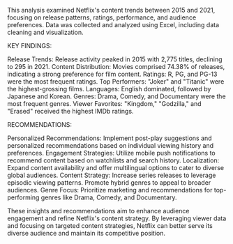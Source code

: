 This analysis examined Netflix's content trends between 2015 and 2021, focusing on release patterns, ratings, performance, and audience preferences. Data was collected and analyzed using Excel, including data cleaning and visualization.

KEY FINDINGS:

Release Trends: Release activity peaked in 2015 with 2,775 titles, declining to 295 in 2021.
Content Distribution: Movies comprised 74.38% of releases, indicating a strong preference for film content.
Ratings: R, PG, and PG-13 were the most frequent ratings.
Top Performers: "Joker" and "Titanic" were the highest-grossing films.
Languages: English dominated, followed by Japanese and Korean.
Genres: Drama, Comedy, and Documentary were the most frequent genres.
Viewer Favorites: "Kingdom," "Godzilla," and "Erased" received the highest IMDb ratings.

RECOMMENDATIONS:

Personalized Recommendations: Implement post-play suggestions and personalized recommendations based on individual viewing history and preferences.
Engagement Strategies: Utilize mobile push notifications to recommend content based on watchlists and search history.
Localization: Expand content availability and offer multilingual options to cater to diverse global audiences.
Content Strategy: Increase series releases to leverage episodic viewing patterns. Promote hybrid genres to appeal to broader audiences.
Genre Focus: Prioritize marketing and recommendations for top-performing genres like Drama, Comedy, and Documentary.

These insights and recommendations aim to enhance audience engagement and refine Netflix's content strategy. By leveraging viewer data and focusing on targeted content strategies, Netflix can better serve its diverse audience and maintain its competitive position.
